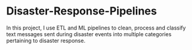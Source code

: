 # Disaster-Response-Pipelines
In this project, I use ETL and ML pipelines to clean, process and classify text messages sent during disaster events into multiple categories pertaining to disaster response.
